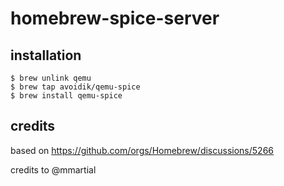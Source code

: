 # homebrew-spice-server

## installation

```terminal
$ brew unlink qemu
$ brew tap avoidik/qemu-spice
$ brew install qemu-spice
```

## credits

based on https://github.com/orgs/Homebrew/discussions/5266

credits to @mmartial

